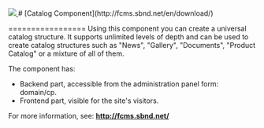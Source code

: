 <a href="http://fcms.sbnd.net">
  <img src="http://fcms.sbnd.net/upload/logo.png">
</a>
# [Catalog Component](http://fcms.sbnd.net/en/download/) 

=================
Using this component you can create a universal catalog structure. It supports unlimited levels of depth and can be used to create catalog structures such as "News", "Gallery", "Documents", "Product Catalog" or a mixture of all of them.

The component has:
- Backend part, accessible from the administration panel form: domain/cp. 
- Frontend part, visible for the site's visitors.

For more information, see: **http://fcms.sbnd.net/**
